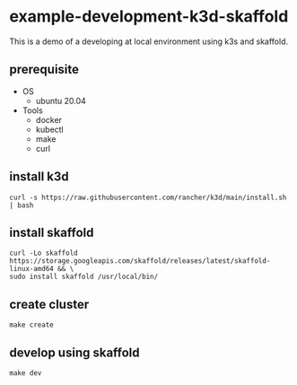 # example-development-k3d-skaffold
This is a demo of a developing at local environment using k3s and skaffold.

## prerequisite

- OS
  - ubuntu 20.04
- Tools
  - docker
  - kubectl
  - make
  - curl

## install k3d
```
curl -s https://raw.githubusercontent.com/rancher/k3d/main/install.sh | bash
```

## install skaffold
```
curl -Lo skaffold https://storage.googleapis.com/skaffold/releases/latest/skaffold-linux-amd64 && \
sudo install skaffold /usr/local/bin/
```

## create cluster 
`make create`

## develop using skaffold
`make dev`

